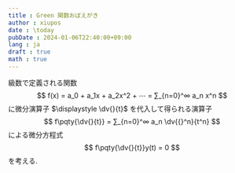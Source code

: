 ```yaml
---
title : Green 関数おぼえがき
author : xiupos
date : \today
pubDate : 2024-01-06T22:40:00+09:00
lang : ja
draft : true
math : true
---
```


級数で定義される関数
$$
f(x) = a_0 + a_1x + a_2x^2 + ⋯ = ∑_{n=0}^∞ a_n x^n
$$
に微分演算子 $\displaystyle \dv{}{t}$ を代入して得られる演算子
$$
f\pqty{\dv{}{t}} = ∑_{n=0}^∞ a_n \dv{{}^n}{t^n}
$$
による微分方程式
$$
f\pqty{\dv{}{t}}y(t) = 0
$$
を考える.
